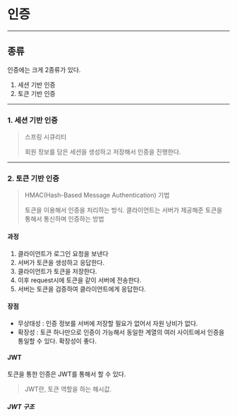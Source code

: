 # 인증

---
## 종류
인증에는 크게 2종류가 있다.

1. 세션 기반 인증
2. 토큰 기반 인증

---

### 1. 세션 기반 인증

> 스프링 시큐리티
> 
> 회원 정보를 담은 세션을 생성하고 저장해서 인증을 진행한다.

---

### 2. 토큰 기반 인증

> HMAC(Hash-Based Message Authentication) 기법
> 
> 토큰을 이용해서 인증을 처리하는 방식.
> 클라이언트는 서버가 제공해준 토큰을 통해서 통신하며 인증하는 방법

#### 과정
1. 클라이언트가 로그인 요청을 보낸다
2. 서버가 토큰을 생성하고 응답한다.
3. 클라이언트가 토큰을 저장한다.
4. 이후 request시에 토큰을 같이 서버에 전송한다.
5. 서버는 토큰을 검증하여 클라이언트에게 응답한다.

#### 장점

- 무상태성 : 인증 정보를 서버에 저장할 필요가 없어서 자원 낭비가 없다.
- 확장성 : 토큰 하나만으로 인증이 가능해서 동일한 계열의 여러 사이트에서 인증을 통일할 수 있다. 확장성이 좋다.

#### JWT

토큰을 통한 인증은 JWT를 통해서 할 수 있다. 
>JWT란, 토큰 역할을 하는 해시값.

##### JWT 구조